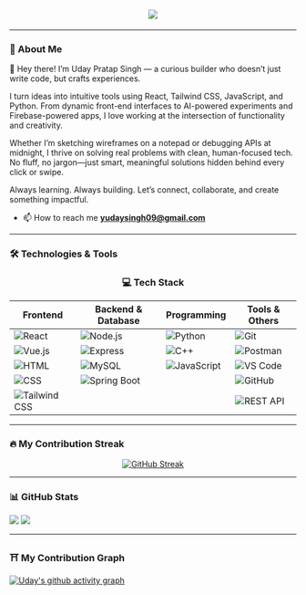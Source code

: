 <h1 align="center">
  <img src="https://readme-typing-svg.herokuapp.com/?font=Alice&size=40&center=true&vCenter=true&width=500&height=70&duration=4000&lines=Hi+There!+👋;+I'm+Uday+Pratap+Singh!;" />
</h1>

---

### 🚀 About Me

<p>👋 Hey there! I’m Uday Pratap Singh — a curious builder who doesn’t just write code, but crafts experiences.

I turn ideas into intuitive tools using React, Tailwind CSS, JavaScript, and Python. From dynamic front-end interfaces to AI-powered experiments and Firebase-powered apps, I love working at the intersection of functionality and creativity.

Whether I’m sketching wireframes on a notepad or debugging APIs at midnight, I thrive on solving real problems with clean, human-focused tech. No fluff, no jargon—just smart, meaningful solutions hidden behind every click or swipe.

Always learning. Always building. Let’s connect, collaborate, and create something impactful.

</p>

-  📫 How to reach me **yudaysingh09@gmail.com**

---

### 🛠️ Technologies & Tools

<div align="center">
  
### 💻 Tech Stack

| Frontend                                                                                                              | Backend & Database                                                                                      | Programming                                                                                          | Tools & Others                                                                                                       |
| --------------------------------------------------------------------------------------------------------------------- | ------------------------------------------------------------------------------------------------------- | ---------------------------------------------------------------------------------------------------- | -------------------------------------------------------------------------------------------------------------------- |
| ![React](https://img.shields.io/badge/-React-61DAFB?style=flat-square&logo=react&logoColor=black)                     | ![Node.js](https://img.shields.io/badge/-Node.js-339933?style=flat-square&logo=node.js&logoColor=white) | ![Python](https://img.shields.io/badge/-Python-3776AB?style=flat-square&logo=python&logoColor=white) | ![Git](https://img.shields.io/badge/-Git-F05032?style=flat-square&logo=git&logoColor=white)                          |
|  ![Vue.js](https://img.shields.io/badge/-Vue.js-4FC08D?style=flat-square&logo=vue.js&logoColor=white) | ![Express](https://img.shields.io/badge/-Express-000000?style=flat-square&logo=express&logoColor=white) | ![C++](https://img.shields.io/badge/-C++-00599C?style=flat-square&logo=c%2B%2B&logoColor=white)      | ![Postman](https://img.shields.io/badge/-Postman-FF6C37?style=flat-square&logo=postman&logoColor=white)              |
| ![HTML](https://img.shields.io/badge/-HTML-E34F26?style=flat-square&logo=html5&logoColor=white)                       | ![MySQL](https://img.shields.io/badge/-MySQL-4479A1?style=flat-square&logo=mysql&logoColor=white)       |      ![JavaScript](https://img.shields.io/badge/-JavaScript-F7DF1E?style=flat-square&logo=javascript&logoColor=black)    | ![VS Code](https://img.shields.io/badge/-VS%20Code-007ACC?style=flat-square&logo=visual-studio-code&logoColor=white) |
| ![CSS](https://img.shields.io/badge/-CSS-1572B6?style=flat-square&logo=css3&logoColor=white)                          | ![Spring Boot](https://img.shields.io/badge/-SpringBoot-6DB33F?style=flat-square&logo=springboot&logoColor=white) |                                                                          | ![GitHub](https://img.shields.io/badge/-GitHub-181717?style=flat-square&logo=github&logoColor=white)|
| ![Tailwind CSS](https://img.shields.io/badge/-TailwindCSS-38B2AC?style=flat-square&logo=tailwind-css&logoColor=white) |                                                                                                         |                                                                                                      | ![REST API]([https://img.shields.io/badge/-REST%20API-009688?style=flat-square&logo=swagger&logoColor=white](https://img.shields.io/badge/-REST%20API-02569B?style=flat-square&logo=api&logoColor=white)) |
</div>

---

### 🔥 My Contribution Streak

<div align="center">
<a href="https://git.io/streak-stats"><img src="https://streak-stats.demolab.com/?user=UdayPratap902" alt="GitHub Streak" /></a>
<!--   [![GitHub Streak](https://streak-stats.demolab.com/?user=DenverCoder1)](https://git.io/streak-stats) -->
</div>

---

### 📊 GitHub Stats

![](https://raw.githubusercontent.com/UdayPratap902/github-stats-transparent/output/generated/overview.svg)
![](https://raw.githubusercontent.com/UdayPratap902/github-stats-transparent/output/generated/languages.svg)

---

### ⛩ My Contribution Graph
[![Uday's github activity graph](https://github-readme-activity-graph.vercel.app/graph?username=UdayPratap902&bg_color=010409&color=ffffff&line=00b344&point=ffffff&area=true&hide_border=true)](https://github.com/UdayPratap902/github-readme-activity-graph)
